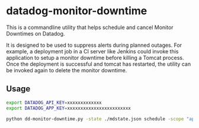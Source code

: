 # datadog-monitor-downtime
This is a commandline utility that helps schedule and cancel Monitor Downtimes on Datadog.

It is designed to be used to suppress alerts during planned outages. For example, a deployment job in a CI server like Jenkins could invoke this application to setup a monitor downtime before killing a Tomcat process. Once the deployment is successful and tomcat has restarted, the utility can be invoked again to delete the monitor downtime.

## Usage
```bash
export DATADOG_API_KEY=xxxxxxxxxxxxx
export DATADOG_APP_KEY=xxxxxxxxxxxxxxxxxxxxxxxx

python dd-monitor-downtime.py -state ./mdstate.json schedule -scope "app:wordpress" -monitor-id 1897212 -md-name "wordpress-167"
```